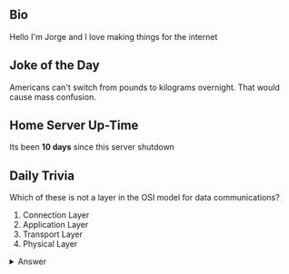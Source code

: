 ## Bio

Hello I'm Jorge and I love making things for the internet

## Joke of the Day

Americans can't switch from pounds to kilograms overnight. That would cause mass confusion.

## Home Server Up-Time

Its been **10 days** since this server shutdown


## Daily Trivia

Which of these is not a layer in the OSI model for data communications?
 1. Connection Layer
 2. Application Layer
 3. Transport Layer
 4. Physical Layer

<details>
  <summary>Answer</summary>
  Connection Layer
</details>
